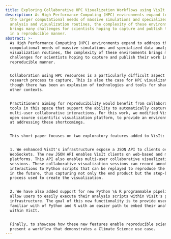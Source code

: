 ```yaml
---
title: Exploring Collaborative HPC Visualization Workflows using VisIt and Python
description: As High Performance Computing (HPC) environments expand to address
  the larger computational needs of massive simulations and specialized data
  analysis and visualization routines, the complexity of these environments
  brings many challenges for scientists hoping to capture and publish their work
  in a reproducible manner.
abstract: >-
  As High Performance Computing (HPC) environments expand to address the larger
  computational needs of massive simulations and specialized data analysis and
  visualization routines, the complexity of these environments brings many
  challenges for scientists hoping to capture and publish their work in a
  reproducible manner.


  Collaboration using HPC resources is a particularly difficult aspect of the
  research process to capture. This is also the case for HPC visualization, even
  though there has been an explosion of technologies and tools for sharing in
  other contexts.


  Practitioners aiming for reproducibility would benefit from collaboration
  tools in this space that support the ability to automatically capture
  multi-user collaborative interactions. For this work, we modified VisIt, an
  open source scientific visualization platform, to provide an environment aimed
  at addressing these shortcomings.


  This short paper focuses on two exploratory features added to VisIt:


  1. We enhanced VisIt's infrastructure expose a JSON API to clients over
  WebSockets. The new JSON API enables VisIt clients on web-based and mobile
  platforms. This API also enables multi-user collaborative visualization
  sessions. These collaborative visualization sessions can record annotated user
  interactions to Python scripts that can be replayed to reproduce the session
  in the future, thus capturing not only the end product but the step-by-step
  process used to create the visualization.


  2. We have also added support for new Python \& R programmable pipelines which
  allow users to easily execute their analysis scripts within VisIt's parallel
  infrastructure. The goal of this new functionality is to provide users
  familiar with of Python and R with an easier path to embed their analysis
  within VisIt.


  Finally, to showcase how these new features enable reproducible science, we
  present a workflow that demonstrates a Climate Science use case.
---
```


